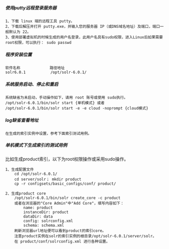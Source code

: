 ##### 使用putty远程登录服务器

	1、下载 linux 端的远程工具 putty。 
	2、下载后解压并打开 putty.exe，并输入您的服务器 IP（或DNS域名地址）及端口，端口一般默认为 22。
	3、使用部署虚拟机的时候生成的用户名登录，此用户名具有sudo权限，进入Linux后如果需要root权限，可以执行： sudo passwd

##### 程序安装位置
 
	软件名称 			 路径地址   
	solr6.0.1 			/opt/solr-6.0.1/ 

##### 系统服务启动、停止和重启

	系统缺省为未启动，手动操作如下，请用 root 账号或使用 sudo执行。
	/opt/solr-6.0.1/bin/solr start {单机模式} 或者 
	/opt/solr-6.0.1/bin/solr start -e -e cloud -noprompt {cloud模式}

##### log缺省查看地址

	在生成的索引实例中设置，参考下面索引测试用例。

##### 单机模式下生成索引的测试用例

  比如生成product索引，以下为root权限操作或采用sudo操作。

	1、生成配置文件
		cd /opt/solr-6.0.1/
		cd server/solr； mkdir product  
		cp -r configsets/basic_configs/conf/ product/  
	
	2、生成product core	
		/opt/solr-6.0.1/bin/solr create_core -c product
		或者在浏览器的"Core Admin"中"Add Core"，填写内容如下：
			name: product
			instanceDir: product
			dataDir: data
			config: solrconfig.xml
			schema: schema.xml
		刷新浏览器url地址便可以看到product的索引core。
		注意product实例在solr的索引实例的根目录/opt/solr-6.0.1/server/solr。
		在 product/conf/solrconfig.xml 进行各种设置。